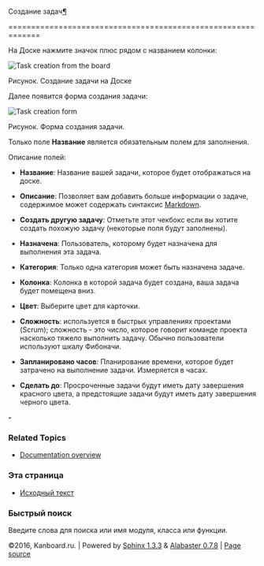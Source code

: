 Создание задач[¶](#creating-tasks "Ссылка на этот заголовок")

=============================================================



На Доске нажмите значок плюс рядом с названием колонки:



![Task creation from the board](https://kanboard.net/screenshots/documentation/task-creation-board.png)



Рисунок. Создание задачи на Доске



Далее появится форма создания задачи:



![Task creation form](https://kanboard.net/screenshots/documentation/task-creation-form.png)



Рисунок. Форма создания задачи.



Только поле **Название** является обязательным полем для заполнения.



Описание полей:



-   **Название**: Название вашей задачи, которое будет отображаться на доске.



-   **Описание**: Позволяет вам добавить больше информации о задаче, содержимое может содержать синтаксис [Markdown](syntax-guide.markdown).



-   **Создать другую задачу**: Отметьте этот чекбокс если вы хотите создать похожую задачу (некоторые поля будут заполнены).



-   **Назначена**: Пользователь, которому будет назначена для выполнения эта задача.



-   **Категория**: Только одна категория может быть назначена задаче.



-   **Колонка**: Колонка в которой задача будет создана, ваша задача будет помещена вниз.



-   **Цвет**: Выберите цвет для карточки.



-   **Сложность**: используется в быстрых управлениях проектами (Scrum); сложность - это число, которое говорит команде проекта насколько тяжело выполнить задачу. Обычно пользователи используют шкалу Фибоначи.



-   **Запланировано часов**: Планирование времени, которое будет затрачено на выполнение задачи. Измеряется в часах.



-   **Сделать до**: Просроченные задачи будут иметь дату завершения красного цвета, а предстоящие задачи будут иметь дату завершения черного цвета.



**-**



### Related Topics



-   [Documentation overview](index.markdown)



### Эта страница



-   [Исходный текст](_sources/creating-tasks.txt)



### Быстрый поиск



Введите слова для поиска или имя модуля, класса или функции.



©2016, Kanboard.ru. | Powered by [Sphinx 1.3.3](http://sphinx-doc.org/) & [Alabaster 0.7.8](https://github.com/bitprophet/alabaster) | [Page source](_sources/creating-tasks.txt)

